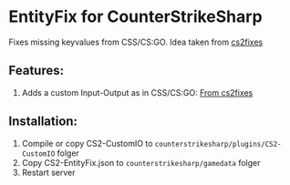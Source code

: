 # EntityFix for CounterStrikeSharp
Fixes missing keyvalues from CSS/CS:GO. Idea taken from [cs2fixes](https://github.com/Source2ZE/CS2Fixes/wiki/Custom-Mapping-Features)

## Features:
1. Adds a custom Input-Output as in CSS/CS:GO: [From cs2fixes](https://github.com/Source2ZE/CS2Fixes/blob/main/src/customio.cpp)

## Installation:
1. Compile or copy CS2-CustomIO to `counterstrikesharp/plugins/CS2-CustomIO` folger
2. Copy CS2-EntityFix.json to `counterstrikesharp/gamedata` folger
3. Restart server